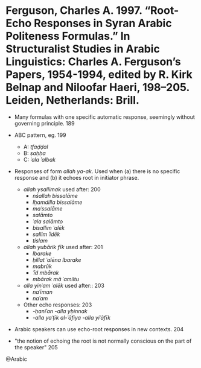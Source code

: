# Ferguson, Charles A. 1997. “Root-Echo Responses in Syran Arabic Politeness Formulas.” In Structuralist Studies in Arabic Linguistics: Charles A. Ferguson’s Papers, 1954-1994, edited by R. Kirk Belnap and Niloofar Haeri, 198–205. Leiden, Netherlands: Brill.

- Many formulas with one specific automatic response, seemingly without governing principle. 189

- ABC pattern, eg. 199
    - A: *tfaḍḍal*
    - B: *ṣaḥḥa*
    - C: *ʿala ʾalbak*

- Responses of form *allah ya-ak*. Used when (a) there is no specific response and (b) it echoes root in initiator phrase.
    - *allah ysallimak* used after: 200
        - *nšallah bissalāme*
        - *lḥamdilla bissalāme*
        - *maʿssalāme*
        - *salāmto*
        - *ʿala salāmto*
        - *bisallim ʿalēk*
        - *sallim ʾīdēk*
        - *tislam*
    - *allah yubārik fīk* used after: 201
        - *lbarake*
        - *ḥillat ʿalēna lbarake*
        - *mabrūk*
        - *ʿīd mbārak*
        - *mbārak mā ʿamiltu*
    - *alla yinʿam ʿalēk* used after:: 203
        - *naʿīman*
        - *naʿam*
    - Other echo responses: 203
        - *-ḥanīʾan -alla yḥinnak* 
        - *-alla yaʿṭīk al-ʿāfiya -alla yiʿāfīk*

- Arabic speakers can use echo-root responses in new contexts. 204

- "the notion of echoing the root is not normally conscious on the part of the speaker" 205

@Arabic
